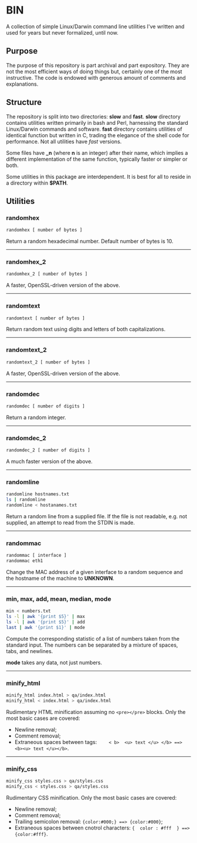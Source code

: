 # BIN
A collection of simple Linux/Darwin command line utilities I've written and used
for years but never formalized, until now.

## Purpose
The purpose of this repository is part archival and part expository.  They are
not the most efficient ways of doing things but, certainly one of the most
instructive.  The code is endowed with generous amount of comments and
explanations.

## Structure
The repository is split into two directories: **slow** and **fast**.  **slow**
directory contains utilities written primarily in bash and Perl, harnessing the
standard Linux/Darwin commands and software. **fast** directory contains
utilities of identical function but written in C, trading the elegance of the
shell code for performance.  Not all utilities have *fast* versions.

Some files have **_n** (where **n** is an integer) after their name, which implies
a different implementation of the same function, typically faster or simpler or
both.

Some utilities in this package are interdependent.  It is best for all to reside
in a directory within **$PATH**.

## Utilities
### randomhex
```bash
randomhex [ number of bytes ]
```
Return a random hexadecimal number.  Default number of bytes is 10.
___
### randomhex_2
```bash
randomhex_2 [ number of bytes ]
```
A faster, OpenSSL-driven version of the above.
___
### randomtext
```bash
randomtext [ number of bytes ]
```
Return random text using digits and letters of both capitalizations.
___
### randomtext_2
```bash
randomtext_2 [ number of bytes ]
```
A faster, OpenSSL-driven version of the above.
___
### randomdec
```bash
randomdec [ number of digits ]
```
Return a random integer.
___ 
### randomdec_2
```bash
randomdec_2 [ number of digits ]
```
A much faster version of the above.
___
### randomline
```bash
randomline hostnames.txt
ls | randomline
randomline < hostanames.txt
```
Return a random line from a supplied file.
If the file is not readable, e.g. not supplied, an attempt to
read from the STDIN is made.
___
### randommac
```bash
randommac [ interface ]
randommac eth1
```
Change the MAC address of a given
interface to a random sequence and the hostname of the machine to **UNKNOWN**.
___
### min, max, add, mean, median, mode
```bash
min < numbers.txt
ls -l | awk '{print $5}' | max
ls -l | awk '{print $5}' | add
last | awk '{print $1}' | mode
```
Compute the corresponding statistic of a list of numbers taken from the standard
input.  The numbers can be separated by a mixture of spaces, tabs, and newlines.

**mode** takes any data, not just numbers.
___
### minify_html
```bash
minify_html index.html > qa/index.html
minify_html < index.html > qa/index.html
```
Rudimentary HTML minification assuming no `<pre></pre>` blocks.  Only the most basic cases are covered:
* Newline removal;
* Comment removal;
* Extraneous spaces between tags: `    < b>  <u> text </u> </b> ==> <b><u> text </u></b>`.

___
### minify_css
```bash
minify_css styles.css > qa/styles.css
minify_css < styles.css > qa/styles.css
```
Rudimentary CSS minification.  Only the most basic cases are covered:
* Newline removal;
* Comment removal;
* Trailing semicolon removal: `{color:#000;} ==> {color:#000}`;
* Extraneous spaces between cnotrol characters: `{  color : #fff  } ==> {color:#fff}`.
